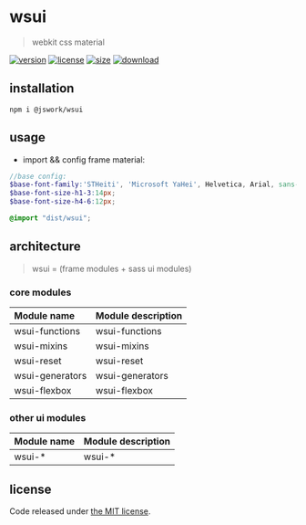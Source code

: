 # wsui
> webkit css material

[![version][version-image]][version-url]
[![license][license-image]][license-url]
[![size][size-image]][size-url]
[![download][download-image]][download-url]

## installation
```shell
npm i @jswork/wsui
```

## usage
+ import && config frame material:
```scss
//base config:
$base-font-family:'STHeiti', 'Microsoft YaHei', Helvetica, Arial, sans-serif;
$base-font-size-h1-3:14px;
$base-font-size-h4-6:12px;

@import "dist/wsui";
```
## architecture
> wsui = (frame modules + sass ui modules)

### core modules
| Module name     | Module description |
| :-------------- | :----------------- |
| wsui-functions  | wsui-functions     |
| wsui-mixins     | wsui-mixins        |
| wsui-reset      | wsui-reset         |
| wsui-generators | wsui-generators    |
| wsui-flexbox    | wsui-flexbox       |


### other ui modules
| Module name | Module description |
| :---------- | :----------------- |
| wsui-*      | wsui-*             |


## license
Code released under [the MIT license](https://github.com/afeiship/wsui/blob/master/LICENSE.txt).

[version-image]: https://img.shields.io/npm/v/@jswork/wsui
[version-url]: https://npmjs.org/package/@jswork/wsui

[license-image]: https://img.shields.io/npm/l/@jswork/wsui
[license-url]: https://github.com/afeiship/wsui/blob/master/LICENSE.txt

[size-image]: https://img.shields.io/bundlephobia/minzip/@jswork/wsui
[size-url]: https://github.com/afeiship/wsui/blob/master/dist/wsui.min.js

[download-image]: https://img.shields.io/npm/dm/@jswork/wsui
[download-url]: https://www.npmjs.com/package/@jswork/wsui
